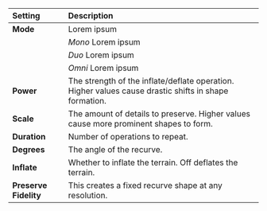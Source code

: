 | Setting               | Description                                                                                           |
| :-------------------- | :---------------------------------------------------------------------------------------------------- |
| **Mode**              | Lorem ipsum                                                                                           |
|                       | *Mono* Lorem ipsum                                                                    |
|                       | *Duo* Lorem ipsum                                                                    |
|                       | *Omni* Lorem ipsum                                                                    |
| **Power**             | The strength of the inflate/deflate operation. Higher values cause drastic shifts in shape formation. |
| **Scale**             | The amount of details to preserve. Higher values cause more prominent shapes to form.                 |
| **Duration**          | Number of operations to repeat.                                                                       |
| **Degrees**           | The angle of the recurve.                                                                             |
| **Inflate**           | Whether to inflate the terrain. Off deflates the terrain.                                             |
| **Preserve Fidelity** | This creates a fixed recurve shape at any resolution.                                                 |